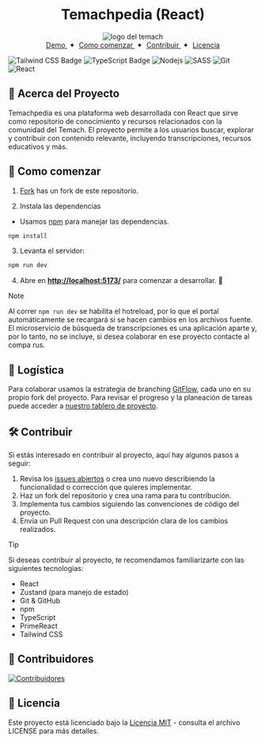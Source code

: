 <div align="center">
<h1>Temachpedia (React)</h1>
<img alt="logo del temach" src="https://styles.redditmedia.com/t5_66pajk/styles/communityIcon_ibogqhlpi8s81.png" />
</div>

<div align="center">
    <a href="http://www.temachpedia.com/" target="_blank">
        Demo
    </a>
    <span>&nbsp;✦&nbsp;</span>
    <a href="#-como-comenzar">
       Como comenzar
    </a>
    <span>&nbsp;✦&nbsp;</span>
    <a href="#-contribuir">
        Contribuir
    </a>
    <span>&nbsp;✦&nbsp;</span>
    <a href="#-licencia">
        Licencia
    </a>
</div>

![Tailwind CSS Badge](https://img.shields.io/badge/Tailwind%20CSS-06B6D4?logo=tailwindcss&logoColor=fff&style=flat)
![TypeScript Badge](https://img.shields.io/badge/TypeScript-3178C6?logo=typescript&logoColor=white&style=flat)
![Nodejs](https://img.shields.io/badge/-Nodejs-339933?style=badge&logo=Node.js&logoColor=white)
![SASS](https://img.shields.io/badge/SASS-hotpink.svg?style=badge&logo=SASS&logoColor=white)
![Git](https://img.shields.io/badge/-Git-black?style=badge&logo=git)
![React](https://img.shields.io/badge/-React-61DAFB?style=badge&logo=react&logoColor=black)

## 📖 Acerca del Proyecto

Temachpedia es una plataforma web desarrollada con React que sirve como repositorio de conocimiento y recursos relacionados con la comunidad del Temach. El proyecto permite a los usuarios buscar, explorar y contribuir con contenido relevante, incluyendo transcripciones, recursos educativos y más.

##  🚀 Como comenzar

1. [Fork](https://github.com/javatlacati/temachpedia.git) has un fork de este repositorio.

2. Instala las dependencias

- Usamos [npm](https://npmjs.com) para manejar las dependencias.

```bash
npm install
```
3. Levanta el servidor:

```bash
npm run dev
```
4. Abre en [**http://localhost:5173/**](http://localhost:5173/) para comenzar a desarrollar. 🚀

> [!NOTE]
> Al correr `npm run dev` se habilita el hotreload, por lo que el portal automáticamente se recargará si se hacen cambios en los archivos fuente. El microservicio de búsqueda de transcripciones es una aplicación aparte y, por lo tanto, no se incluye, si desea colaborar en ese proyecto contacte al compa rus.

## 🔄 Logística

Para colaborar usamos la estrategia de branching [GitFlow](https://www.atlassian.com/git/tutorials/comparing-workflows/gitflow-workflow), cada uno en su propio fork del proyecto.
Para revisar el progreso y la planeación de tareas puede acceder a [nuestro tablero de proyecto](https://github.com/users/javatlacati/projects/5/views/1).

## 🛠️ Contribuir

Si estás interesado en contribuir al proyecto, aquí hay algunos pasos a seguir:

1. Revisa los [issues abiertos](https://github.com/javatlacati/rtemachpedia/issues) o crea uno nuevo describiendo la funcionalidad o corrección que quieres implementar.
2. Haz un fork del repositorio y crea una rama para tu contribución.
3. Implementa tus cambios siguiendo las convenciones de código del proyecto.
4. Envía un Pull Request con una descripción clara de los cambios realizados.

> [!TIP]
> Si deseas contribuir al proyecto, te recomendamos familiarizarte con las siguientes tecnologías:
> - React
> - Zustand (para manejo de estado)
> - Git & GitHub
> - npm
> - TypeScript
> - PrimeReact
> - Tailwind CSS

## 🤝 Contribuidores
[![Contribuidores](https://contrib.rocks/image?repo=javatlacati/rtemachpedia)](https://github.com/javatlacati/rtemachpedia/graphs/contributors)

## 📄 Licencia
Este proyecto está licenciado bajo la [Licencia MIT](https://opensource.org/licenses/MIT) - consulta el archivo LICENSE para más detalles.
